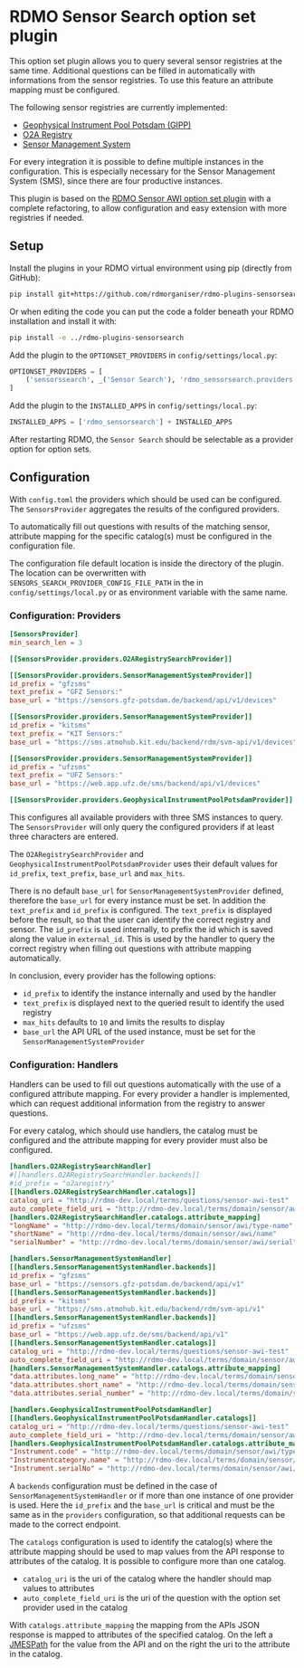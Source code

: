 <!--
SPDX-FileCopyrightText: 2023 - 2024 Hannes Fuchs (GFZ) <hfuchs@gfz-potsdam.de>
SPDX-FileCopyrightText: 2023 - 2024 Helmholtz Centre Potsdam - GFZ German Research Centre for Geosciences

SPDX-License-Identifier: Apache-2.0
-->

# RDMO Sensor Search option set plugin

This option set plugin allows you to query several sensor registries at the
same time. Additional questions can be filled in automatically with informations
from the sensor registries. To use this feature an attribute mapping must be
configured.

The following sensor registries are currently implemented:
- [Geophysical Instrument Pool Potsdam (GIPP)](https://gipp.gfz-potsdam.de/)
- [O2A Registry](https://registry.o2a-data.de/)
- [Sensor Management System](https://codebase.helmholtz.cloud/hub-terra/sms/service-desk/-/wikis/home)

For every integration it is possible to define multiple instances in the
configuration. This is especially necessary for the Sensor Management System
(SMS), since there are four productive instances.

This plugin is based on the [RDMO Sensor AWI option set plugin](https://github.com/hafu/rdmo-sensor-awi)
with a complete refactoring, to allow configuration and easy extension with
more registries if needed.

## Setup

Install the plugins in your RDMO virtual environment using pip (directly from
GitHub):

```bash
pip install git+https://github.com/rdmorganiser/rdmo-plugins-sensorsearch
```

Or when editing the code you can put the code a folder beneath your RDMO
installation and install it with:

```bash
pip install -e ../rdmo-plugins-sensorsearch
```

Add the plugin to the `OPTIONSET_PROVIDERS` in `config/settings/local.py`:

```python
OPTIONSET_PROVIDERS = [
    ('sensorssearch', _('Sensor Search'), 'rdmo_sensorsearch.providers.SensorsProvider'),
]
```

Add the plugin to the `INSTALLED_APPS` in `config/settings/local.py`:

```python
INSTALLED_APPS = ['rdmo_sensorsearch'] + INSTALLED_APPS
```

After restarting RDMO, the `Sensor Search` should be selectable as a provider
option for option sets.

## Configuration

With `config.toml` the providers which should be used can be configured. The
`SensorsProvider` aggregates the results of the configured providers.

To automatically fill out questions with results of the matching sensor,
attribute mapping for the specific catalog(s) must be configured in the
configuration file.

The configuration file default location is inside the directory of the plugin.
The location can be overwritten with `SENSORS_SEARCH_PROVIDER_CONFIG_FILE_PATH`
in the in `config/settings/local.py` or as environment variable with the same
name.

### Configuration: Providers

```toml
[SensorsProvider]
min_search_len = 3 

[[SensorsProvider.providers.O2ARegistrySearchProvider]]

[[SensorsProvider.providers.SensorManagementSystemProvider]]
id_prefix = "gfzsms" 
text_prefix = "GFZ Sensors:" 
base_url = "https://sensors.gfz-potsdam.de/backend/api/v1/devices"

[[SensorsProvider.providers.SensorManagementSystemProvider]]
id_prefix = "kitsms"
text_prefix = "KIT Sensors:"
base_url = "https://sms.atmohub.kit.edu/backend/rdm/svm-api/v1/devices"

[[SensorsProvider.providers.SensorManagementSystemProvider]]
id_prefix = "ufzsms"
text_prefix = "UFZ Sensors:"
base_url = "https://web.app.ufz.de/sms/backend/api/v1/devices"

[[SensorsProvider.providers.GeophysicalInstrumentPoolPotsdamProvider]]
```

This configures all available providers with three SMS instances to query. The
`SensorsProvider` will only query the configured providers if at least three
characters are entered.

The `O2ARegistrySearchProvider` and `GeophysicalInstrumentPoolPotsdamProvider`
uses their default values for `id_prefix`, `text_prefix`, `base_url` and
`max_hits`.

There is no default `base_url` for `SensorManagementSystemProvider` defined,
therefore the `base_url` for every instance must be set. In addition the
`text_prefix` and `id_prefix` is configured. The `text_prefix` is displayed
before the result, so that the user can identify the correct registry and
sensor. The `id_prefix` is used internally, to prefix the id which is saved
along the value in `external_id`. This is used by the handler to query the
correct registry when filling out questions with attribute mapping
automatically.

In conclusion, every provider has the following options:
- `id_prefix` to identify the instance internally and used by the handler
- `text_prefix` is displayed next to the queried result to identify the used
  registry
- `max_hits` defaults to `10` and limits the results to display
- `base_url` the API URL of the used instance, must be set for the
  `SensorManagementSystemProvider`

### Configuration: Handlers

Handlers can be used to fill out questions automatically with the use of a
configured attribute mapping. For every provider a handler is implemented,
which can request additional information from the registry to answer questions.

For every catalog, which should use handlers, the catalog must be configured
and the attribute mapping for every provider must also be configured. 

```toml
[handlers.O2ARegistrySearchHandler]
#[[handlers.O2ARegistrySearchHandler.backends]]
#id_prefix = "o2aregistry"
[[handlers.O2ARegistrySearchHandler.catalogs]]
catalog_uri = "http://rdmo-dev.local/terms/questions/sensor-awi-test"
auto_complete_field_uri = "http://rdmo-dev.local/terms/domain/sensor/awi/search"
[handlers.O2ARegistrySearchHandler.catalogs.attribute_mapping]
"longName" = "http://rdmo-dev.local/terms/domain/sensor/awi/type-name"
"shortName" = "http://rdmo-dev.local/terms/domain/sensor/awi/name"
"serialNumber" = "http://rdmo-dev.local/terms/domain/sensor/awi/serial"

[handlers.SensorManagementSystemHandler]
[[handlers.SensorManagementSystemHandler.backends]]
id_prefix = "gfzsms" 
base_url = "https://sensors.gfz-potsdam.de/backend/api/v1"
[[handlers.SensorManagementSystemHandler.backends]]
id_prefix = "kitsms"
base_url = "https://sms.atmohub.kit.edu/backend/rdm/svm-api/v1"
[[handlers.SensorManagementSystemHandler.backends]]
id_prefix = "ufzsms"
base_url = "https://web.app.ufz.de/sms/backend/api/v1"
[[handlers.SensorManagementSystemHandler.catalogs]]
catalog_uri = "http://rdmo-dev.local/terms/questions/sensor-awi-test"
auto_complete_field_uri = "http://rdmo-dev.local/terms/domain/sensor/awi/search"
[handlers.SensorManagementSystemHandler.catalogs.attribute_mapping]
"data.attributes.long_name" = "http://rdmo-dev.local/terms/domain/sensor/awi/type-name"
"data.attributes.short_name" = "http://rdmo-dev.local/terms/domain/sensor/awi/name"
"data.attributes.serial_number" = "http://rdmo-dev.local/terms/domain/sensor/awi/serial"

[handlers.GeophysicalInstrumentPoolPotsdamHandler]
[[handlers.GeophysicalInstrumentPoolPotsdamHandler.catalogs]]
catalog_uri = "http://rdmo-dev.local/terms/questions/sensor-awi-test"
auto_complete_field_uri = "http://rdmo-dev.local/terms/domain/sensor/awi/search"
[handlers.GeophysicalInstrumentPoolPotsdamHandler.catalogs.attribute_mapping]
"Instrument.code" = "http://rdmo-dev.local/terms/domain/sensor/awi/type-name"
"Instrumentcategory.name" = "http://rdmo-dev.local/terms/domain/sensor/awi/name"
"Instrument.serialNo" = "http://rdmo-dev.local/terms/domain/sensor/awi/serial"
```

A `backends` configuration must be defined in the case of
`SensorManagementSystemHandler` or if more than one instance of one provider is
used. Here the `id_prefix` and the `base_url` is critical and must be the same
as in the `providers` configuration, so that additional requests can be made
to the correct endpoint.

The `catalogs` configuration is used to identify the catalog(s) where the
attribute mapping should be used to map values from the API response to
attributes of the catalog. It is possible to configure more than one catalog.
- `catalog_uri` is the uri of the catalog where the handler should map values
  to attributes
- `auto_complete_field_uri` is the uri of the question with the option set
  provider used in the catalog

With `catalogs.attribute_mapping` the mapping from the APIs JSON response is
mapped to attributes of the specified catalog. On the left a
[JMESPath](https://jmespath.org/) for the value from the API and on the right
the uri to the attribute in the catalog.
